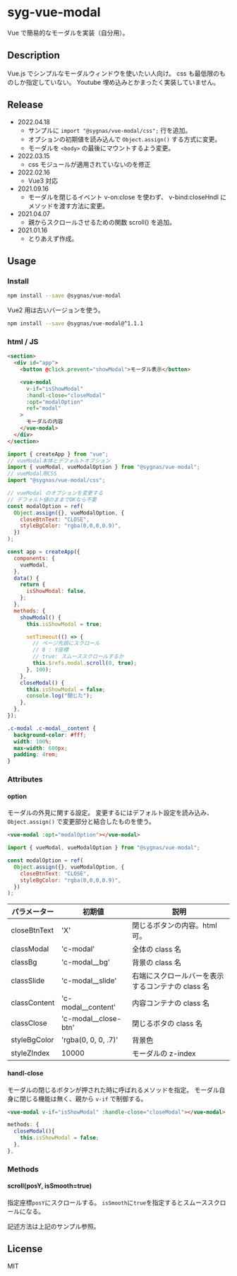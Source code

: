 # syg-vue-modal

Vue で簡易的なモーダルを実装（自分用）。

## Description

Vue.js でシンプルなモーダルウィンドウを使いたい人向け。
css も最低限のものしか指定していない。
Youtube 埋め込みとかまったく実装していません。

## Release

- 2022.04.18
  - サンプルに `import "@sygnas/vue-modal/css";` 行を追加。
  - オプションの初期値を読み込んで `Object.assign()` する方式に変更。
  - モーダルを `<body>` の最後にマウントするよう変更。
- 2022.03.15
  - css モジュールが適用されていないのを修正
- 2022.02.16
  - Vue3 対応
- 2021.09.16
  - モーダルを閉じるイベント v-on:close を使わず、 v-bind:closeHndl に メソッドを渡す方法に変更。
- 2021.04.07
  - 親からスクロールさせるための関数 scroll() を追加。
- 2021.01.16
  - とりあえず作成。

## Usage

### Install

```sh
npm install --save @sygnas/vue-modal
```

Vue2 用は古いバージョンを使う。

```sh
npm install --save @sygnas/vue-modal@^1.1.1
```

### html / JS

```html
<section>
  <div id="app">
    <button @click.prevent="showModal">モーダル表示</button>

    <vue-modal
      v-if="isShowModal"
      :handl-close="closeModal"
      :opt="modalOption"
      ref="modal"
    >
      モーダルの内容
    </vue-modal>
  </div>
</section>
```

```javascript
import { createApp } from "vue";
// vueModal本体とデフォルトオプション
import { vueModal, vueModalOption } from "@sygnas/vue-modal";
// vueModal用CSS
import "@sygnas/vue-modal/css";

// vueModal のオプションを変更する
// デフォルト値のままでOKなら不要
const modalOption = ref(
  Object.assign({}, vueModalOption, {
    closeBtnText: "CLOSE",
    styleBgColor: "rgba(0,0,0,0.9)",
  })
);

const app = createApp({
  components: {
    vueModal,
  },
  data() {
    return {
      isShowModal: false,
    };
  },
  methods: {
    showModal() {
      this.isShowModal = true;

      setTimeout(() => {
        // ページ先頭にスクロール
        // 0 : Y座標
        // true: スムーススクロールするか
        this.$refs.modal.scroll(0, true);
      }, 100);
    },
    closeModal() {
      this.isShowModal = false;
      console.log("閉じた");
    },
  },
});
```

```css
.c-modal .c-modal__content {
  background-color: #fff;
  width: 100%;
  max-width: 600px;
  padding: 4rem;
}
```

### Attributes

#### option

モーダルの外見に関する設定。
変更するにはデフォルト設定を読み込み、`Object.assign()` で変更部分と結合したものを使う。

```html
<vue-modal :opt="modalOption"></vue-modal>
```

```js
import { vueModal, vueModalOption } from "@sygnas/vue-modal";

const modalOption = ref(
  Object.assign({}, vueModalOption, {
    closeBtnText: "CLOSE",
    styleBgColor: "rgba(0,0,0,0.9)",
  })
);
```

| パラメーター | 初期値                 | 説明                                              |
| ------------ | ---------------------- | ------------------------------------------------- |
| closeBtnText | 'X'                    | 閉じるボタンの内容。html 可。                     |
| classModal   | 'c-modal'              | 全体の class 名                                   |
| classBg      | 'c-modal\_\_bg'        | 背景の class 名                                   |
| classSlide   | 'c-modal\_\_slide'     | 右端にスクロールバーを表示するコンテナの class 名 |
| classContent | 'c-modal\_\_content'   | 内容コンテナの class 名                           |
| classClose   | 'c-modal\_\_close-btn' | 閉じるボタの class 名                             |
| styleBgColor | 'rgba(0, 0, 0, .7)'    | 背景色                                            |
| styleZIndex  | 10000                  | モーダルの z-index                                |

#### handl-close

モーダルの閉じるボタンが押された時に呼ばれるメソッドを指定。
モーダル自身に閉じる機能は無く、親から `v-if` で制御する。

```html
<vue-modal v-if="isShowModal" :handle-close="closeModal"></vue-modal>
```

```javascript
methods: {
  closeModal(){
    this.isShowModal = false;
  },
},
```

### Methods

#### scroll(posY, isSmooth=true)

指定座標`posY`にスクロールする。
`isSmooth`に`true`を指定するとスムーススクロールになる。

記述方法は上記のサンプル参照。

## License

MIT
